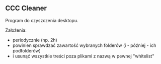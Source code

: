 


## CCC Cleaner

Program do czyszczenia desktopu. 

Założenia: 
- periodycznie (np. 2h)
- powinien sprawdzać zawartość wybranych folderów (i - później - ich podfolderów)
- i usunąć wszystkie treści poza plikami z nazwą w pewnej "whitelist"



